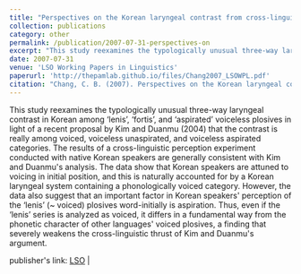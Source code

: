```yaml
---
title: "Perspectives on the Korean laryngeal contrast from cross-linguistic perceptual similarity"
collection: publications
category: other
permalink: /publication/2007-07-31-perspectives-on
excerpt: "This study reexamines the typologically unusual three-way laryngeal contrast in Korean among ‘lenis’, ‘fortis’, and ‘aspirated’..."
date: 2007-07-31
venue: 'LSO Working Papers in Linguistics'
paperurl: 'http://thepamlab.github.io/files/Chang2007_LSOWPL.pdf'
citation: "Chang, C. B. (2007). Perspectives on the Korean laryngeal contrast from cross-linguistic perceptual similarity. <i>LSO Working Papers in Linguistics</i>, <i>7</i>, 55–69."
---
```


This study reexamines the typologically unusual three-way laryngeal contrast in Korean among ‘lenis’, ‘fortis’, and ‘aspirated’ voiceless plosives in light of a recent proposal by Kim and Duanmu (2004) that the contrast is really among voiced, voiceless unaspirated, and voiceless aspirated categories. The results of a cross-linguistic perception experiment conducted with native Korean speakers are generally consistent with Kim and Duanmu's analysis. The data show that Korean speakers are attuned to voicing in initial position, and this is naturally accounted for by a Korean laryngeal system containing a phonologically voiced category. However, the data also suggest that an important factor in Korean speakers' perception of the ‘lenis’ (~ voiced) plosives word-initially is aspiration. Thus, even if the ‘lenis’ series is analyzed as voiced, it differs in a fundamental way from the phonetic character of other languages' voiced plosives, a finding that severely weakens the cross-linguistic thrust of Kim and Duanmu's argument.

publisher's link: <a href="https://langsci.wisc.edu/wp-content/uploads/sites/1012/2019/05/chang.pdf" target="_blank">LSO</a> |
